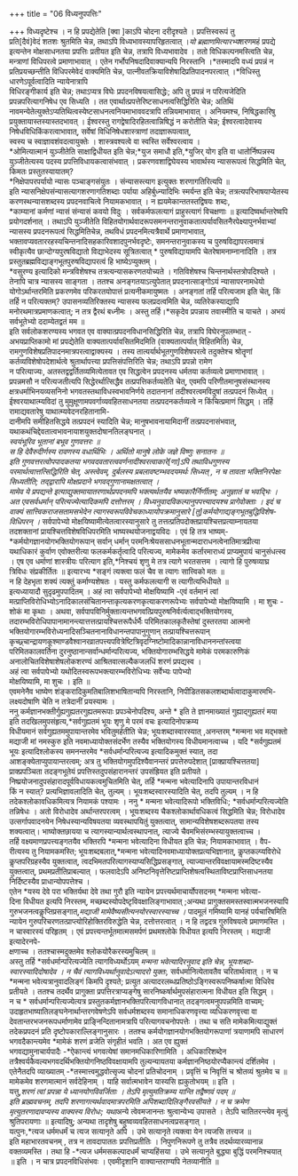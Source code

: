 +++
title = "06 विध्यनुपपत्तिः"

+++
विध्यदृष्टेश्च । न हि प्रपद्येतेति [क्वा ]काऽपि चोदना दरीदृश्यते । प्रपत्तिस्वरूपं तु  
प्रति[दैवं]वेदं शतशः श्रुतमिति चेन्न, तथाऽपि विध्यभावस्यापरिहृतत्वात् ।*यो ब्रह्माणमित्यारभ्य*शरणमहं प्रपद्ये इत्यन्तेन मोक्षसाधनतया प्रपत्तिः प्रतीयत इति चेन्न, तत्रापि विध्यभावादेव । ततो विधिकल्पनमस्त्विति चेन्न, मन्त्राणां विधिपरत्वे प्रमाणाभावात् । एतेन गर्भोपनिषदादिवाक्यान्यपि निरस्तानि ।*तस्मादपि वध्यं प्रपन्नं न प्रतिप्रयच्छन्तीति विधिपरमेवेदं वाक्यमिति चेन्न, पात्नीवतक्रियाविशेषादिप्रतिपादनपरत्वात् ।*विधिस्तु धारणेऽपूर्वत्वादिति न्यायेनात्रापि  
विधिरङ्गीकार्य इति चेन्न; तथाऽप्यत्र विघेः प्रपदनविषयत्वासिद्धेः; अपि तु प्रपन्नं न परित्यजेदिति प्रपन्नपरित्यागनिषेध एव सिध्यति । तत एवार्थात्प्रपत्तेरिष्टसाधनत्वसिद्धिरिति चेन्न; अतिथिं नावमन्येतेत्युक्तेऽप्यतिथित्वस्येष्टसाधनत्वनियमाभाववदत्रापि तन्नियमाभावात् । अनियमश्च, निषिद्धकारिषु प्रयुक्तायास्तस्यास्तदभावत् । ईश्वरस्तु रागद्वेषादिरहितत्वान्निषिद्धं न करोतीति चेन्न; ईश्वरत्वादेवास्य निषेधविधिकिंकरत्वाभावात्, सर्वेषां विधिनिषेधशास्त्राणां तदाज्ञारूपत्वात्,  
स्वस्य च स्वाज्ञावशंवदत्वायुक्तेः । शास्त्रवश्यत्वे वा स्वस्ति सर्वेश्वरत्वाय ।  
*ओमित्यात्मानं युञ्जीतेति साक्षाद्विधीयत इति चेन्न;*युज समाधौ इति,*युजिर् योग इति वा धातोर्निष्पन्नस्य युञ्जीतेत्यस्य पदस्य प्रपत्तिविधायकत्वासंभवात् । प्रकरणवशाद्विघेयस्य भावार्थस्य न्यासरूपत्वं सिद्धमिति चेत्, किमतः प्रस्तुतस्यायातम्?  
*निक्षेपापरपर्यायो न्यासः पञ्चाङ्गसंयुतः । संन्यासस्त्याग इत्युक्तः शरणागतिरित्यपि ॥    
इति न्यासनिक्षेपसंन्यासत्यागशरणागतिशब्दाः पर्याया अहिर्बुध्न्यादिभिः स्मर्यन्त इति चेन्न; तत्रत्यपरिभाषयाप्येतस्य करणस्थन्यासशब्दस्य प्रपदनवाचित्वे नियामकभावात् । न ह्ययमेकान्ततस्तद्विषयः शब्दः,  
*काम्यानां कर्मणां न्यासं संन्यासं कवयो विदुः । सर्वकर्मफलत्यागं प्राहुस्त्यागं विचक्षणाः ॥ इत्यादिष्वर्थान्तरेष्वपि प्रयोगदर्शनात् । तथाऽपि युञ्जीतेति विहितयोगार्थवादरूपसमनन्तरानुवाकतात्पर्यावसितनैरपेक्ष्यापुनर्भवाभ्यां न्यासस्य प्रपदनरूपत्वं सिद्धमितिचेन्न, तथविधं प्रपदनमित्यत्रैवार्थे प्रमाणाभावात्, भक्तावप्यवताररहस्यचिन्तनादिसहकारिवशादपुनर्भवदृष्टेः, समनन्तरानुवाकस्य च पुरुषविद्यापरत्वमात्रं स्वीकृत्यैव छान्दोग्यपुरषविद्यातो विद्याभेदस्य सूत्रितत्वात् * पुरुषविद्यायामपि चेतरेषामनाम्नानादिति । तत्र प्रस्तुतब्रह्मविद्याङ्गभूतपुरुषविद्यापरत्वं हि भाष्येऽप्युक्तम् ।  
*वसुरण्य इत्यादिको मन्त्रविशेषश्च तत्रत्यन्यासकरणतयोच्यते । गतिविशेषश्च चिन्तनार्थस्तत्रोपदिश्यते । तेनापि चात्र न्यासस्य साङ्गता । ततश्च अनङ्गतयाऽत्युपेतात् प्रपदनात्साङ्गोऽयं न्यासापरनामधेयो योगोऽर्थान्तरमिति प्रकरणमेव परिकरतयोपात्तं प्रत्यनीकमायुष्मतः । अनङ्गतां तर्हि परित्यजाम इति चेत्, किं तर्हि न परित्यक्तम्? उपासनव्यतिरिक्तस्य न्यासस्य फलप्रदत्वमिति चेन्न, व्यतिरेकस्याद्यापि मनोरथमात्रप्रमाणकत्वात्; न तत्र द्वैरथं बध्नीमः । अस्तु तर्हि।*सकृदेव प्रपन्नाय तवास्मीति च याचते । अभयं सर्वभूतेभ्यो ददाम्येतद्वतं मम ॥  
इति सर्वलोकशरण्यस्य भगवत एव वाक्यात्प्रपदनविधानसिद्धिरिति चेन्न, तत्रापि विघेरनुपलम्भात् - अभयप्राप्तिकामो मां प्रपद्येतेति वाक्यतात्पर्यावसितमिदमिति (वाक्यतात्पर्यात् विहितमिति) चेन्न, रामगुणविशेषप्रतिपादनमात्रपरत्वाद्वाक्यस्य । तस्य तात्यर्यार्थभूतगुणविशेषपरत्वे तदुक्तेश्च श्रोतॄणां कर्तव्यविशेषोपदेशार्थत्वे श्रुतार्थापत्त्या प्रपत्तिसंपत्तिरिति चेन्न; तथाऽपि प्रपन्नो रामेण  
न परित्याज्यः, अतस्तद्वद्वर्तितव्यमित्येतावत एव सिद्धत्वेन प्रपदनस्य धर्मतया कर्तव्यत्वे प्रमाणाभावात् । प्रपन्नमसौ न परित्यजतीत्यपि सिद्धेरर्थात्सिद्धैव तत्प्रपत्तिकर्तव्यतेति चेत्, एवमपि परिणीतमानुषसंस्थानस्य क्षत्रधर्माभिनयव्यसनिनो भगवतस्तथाविधस्वभावनिर्णये तदातनानां तदीश्वरत्वमविदुषां तत्प्रपदनं सिध्येत् । ईश्वरयाथात्म्यविदां तु मुमुक्षूणामपवर्गाव्यवहितसाधनतया तत्प्रपदनकर्तव्यत्वे न किंचित्प्रमाणं सिद्धम् । तर्हि रामाद्यवतारेषु याथात्म्यवेदनरहितानामि-  
दानीमपि समीहितसिद्धये तत्प्रपदनं स्यादिति चेन्न; मानुषभावनायामिदानीं तत्प्रपदनासंभवात्, यथाकथंचिद्देवतात्वभावनायाशयुक्तदोषानतिलङ्घनात् ।  
*स्वयंभूरिव भूतानां बभूव गुणवत्तरः ॥    
स हि देवैरुदीर्णस्य रावणस्य वधार्थिभिः । अर्थितो मानुषे लोके जज्ञे विष्णुः सनातनः ॥    
इति गुणवत्तरत्वोपपादकतया भगवदवतारत्ववर्णनादीश्वरत्वाकारे[णा]ऽपि तथाविधगुणस्य परमार्थत्वात्तत्सिद्धिरिति चेत्, अस्त्वेवम्, दुर्बलस्य प्रबलावष्टम्भवदयमर्थः सिध्यत् , न च तावता भक्तिनिरपेक्षः सिध्यतीति; तद्द्वारापि मोक्षप्रदाने भगवद्गुणानामक्षतत्वात् ।  
*मामेव ये प्रपद्यन्ते इत्याद्युक्तमायातरणार्थप्रपदनमपि भक्त्यर्थतयैव भष्यकारैर्निर्णीतम्; अनुज्ञातं च भवद्भिः । अत एव*सर्वधर्मान् परित्यज्येत्यादिकमपि दत्तोत्तरम् । विध्यनुवादविकल्पानुपपत्त्यादयश्च प्रागेवोक्ताः । इदं च  
वाक्यं सात्त्विकराजसतामसभेदेन त्यागस्वरूपविवेचकाध्यायोपक्रमानुसारे [तु]कर्मयोगाद्यङ्गभूतबुद्धिविशेष-विधिपरन् ।* सर्वपापेभ्यो मोक्षयिष्यामीत्येतत्वारस्यानुसारे तु तत्तत्प्रतिपदोक्तप्रायश्चित्तप्रत्याम्नायतया तदशक्तानां प्रायश्चित्तविशेषविधिपरमिति भाष्यस्थयोजनाद्वयविदः । एवं हि तत्र भाष्यम्-*कर्मयोगज्ञानयोगभक्तियोगरूपान् सर्वान् धर्मान् परमनिःश्रेयससाधनभूतान्मदाराधनत्वेनातिमात्रप्रीत्या यथाधिकारं कुर्वाण एवोक्तरीत्या फलकर्मकर्तृत्वादि परित्यज्य, मामेकमेव कर्तारमाराध्यं प्राप्यमुपायं चानुसंधत्स्व । एष एव धर्माणां शास्त्रीयः परित्याग इति,*निश्चयं शृणु मे तत्र त्यागे भरतसत्तम । त्यागो हि पुरुषव्याघ्र त्रिविधः संप्रकीर्तितः ॥ इत्यारभ्य *सङ्गं त्यक्त्वा फलं चैव स त्यागः सात्त्विको मतः ॥  
न हि देहभृता शक्यं त्यक्तुं कर्माण्यशेषतः । यस्तु कर्मफलत्यागी स त्यागीत्यभिधीयते ॥  
इत्यध्यायादौ सुदृढमुपपादितम् । अहं त्वा सर्वपापेभ्यो मोक्षयिष्यामि -एवं वर्तमानं त्वां मत्प्राप्तिविरोधिभ्योऽनादिकालसंचितानन्ताकृत्यकरणकृत्याकरणरूपेभ्यः सर्वपापेभ्यो मोक्षयिष्यामि । मा शुचः - शोकं मा कृथाः । अथवा, सर्वपापविनिर्मुक्तात्यन्तभगवत्प्रियपुरुषनिर्वर्त्यत्वाद्भक्तियोगस्य, तदारम्भविरोधिपापानामानन्त्यात्तत्तत्प्रायश्चित्तरूपैर्धर्भैः परिमितकालकृतैस्तेषां दुस्तरतया आत्मनो भक्तियोगारम्भविरोध्यनादिसञ्चितनानाविधानन्तपापानुगुणान् तत्प्रायश्चित्तरूपान् कृच्छ्र्चान्द्रायणकूश्माण्डवैश्वानरव्रातपत्त्यपवित्रेष्टित्रिवृदग्निष्टोमादिकान्नानाविधाननन्तांस्त्वया परिमितकालवर्तिना दुरनुष्ठानान्सर्वान्धर्मान्परित्यज्य, भक्तियोगारम्भसिद्धये मामेकं परमकारुणिकं अनालोचितविशेषाशेषलोकशरण्यं आश्रितवात्सल्यैकजलधिं शरणं प्रपद्यस्व ।  
अहं त्वा सर्वपापेभ्यो यथोदितस्वरूपभक्त्यारम्भविरोधिभ्यः सर्वेभ्यः पापेभ्यो  
मोक्षयिष्यामि, मा शुचः । इति ॥  
एवमनेनैव भाष्येण शंङ्करादिकुमतिबालिशभाषितान्यपि निरस्तानि, निपीडितसकलशब्दार्थत्वादाकुमारमभि-  
लक्ष्यदोषाणि चेति न तत्रेदानीं प्रयस्यामः ।  
ननु कर्मज्ञानभक्तीर्गुह्यगुह्यतरगुह्यतमरूपाः प्रपञ्चेनोपदिश्य, अन्ते * इति ते ज्ञानमाख्यातं गुह्याद्गुह्यतरं मया इति तदखिलमुपसंहृत्य,*सर्वगुह्यतमं भूयः शृणु मे परमं वचः इत्यादिनोपक्रम्य  
विधीयमानं सर्वगुह्यतममुपायान्तरमेव भवितुमर्हतीति चेन्न; भूयःशब्दास्वारस्यात् ,अनन्तरम् *मन्मना भव मद्भक्तो मद्याजी मां नमस्कुरु इति नवमाध्यायोक्तसंदर्भेण तस्यैव भक्तियोगस्य विधीयमानत्वाच्च । यदि *सर्वगुह्यतमं भूयः इत्यादिश्लोकस्य समनन्तरमेव *सर्वधर्मान्परित्यज्य इत्यादिकमुक्तं स्यात्, तदा आशङ्क्येताप्युपायान्तरत्वम्; अत्र तु भक्तियोगमुपदिश्यैवानन्तरं प्रपत्तेरुपदेशात् [प्राक्प्रायश्चित्ततया] प्राक्प्रपञ्चिता तदङ्गभूतेयं प्रपत्तिस्तदुपसंहारानन्तरं उपसंह्रियत इति प्रतीयते ।  
निष्प्रयोजनादुपसंहारादपूर्वविधायकत्वमुचितमिति चेत्, तर्हि *मन्मना भवेत्यादिनापि उपायान्तरविधानं  
किं न स्यात्? प्रत्यभिज्ञावलादिति चेत्, तुल्यम् । भूयःशब्दस्वारस्यादिति चेत्, तदपि तुल्यम् । न हि तदेकश्लोकावधिकमित्यत्र नियामकं पश्यामः । ननु * मन्मना भवेत्यादिरूपो भक्तिविधिः; *सर्वधर्मान्परित्यज्येति तन्निषेधः । अतो विरोधादेव अर्थान्तरपरत्वम् । भूयःशब्दस्य चैकश्लोकार्थावधिकत्वं सिद्धमिति चेन्न; विरोधादेव उत्सर्गापवादनयेन निषेधस्यान्यविषयतया व्यवस्थापयितुं युक्तत्वात्, सामान्यविशेषशब्दरूपतया तस्य शक्यत्वात्। भाष्योक्तछायया च त्यागस्यान्यार्थत्वस्थापनात्, त्याज्ये चैवमभिसंरम्भस्यायुक्तत्वाच्च ।  
तर्हि वक्ष्यमाणप्रपत्त्यङ्गतयैव भक्तिरपि *मन्मना भवेत्यादिना विधीयत इति चेन्न; नियामकाभावात् । वैप-  
रीत्यस्य तु नियामकमस्ति; भूयःशब्दबलात्,*मन्मना भवेत्यादिनवमाध्यायोक्तप्रत्यभिज्ञानात्, कॢप्तकल्प्यविरोधे कॢप्तपरिग्रहस्यैव युक्तत्वात्, त्वदभिमतपरित्यागस्याप्यसिद्धिप्रसङ्गात्, त्याज्यान्तरविवक्षायामस्मदिष्टस्यैव युक्तत्वात्, प्रथमप्रतीतिप्राबल्यात् । फलवादेऽपि अनिष्टनिवृत्तेरिष्टप्राप्तिशेषत्वस्थिताविष्टप्राप्तिसाधनतया निर्दिष्टस्यैव प्राधान्योपपत्तेश्च ।  
एतेन *यस्य देवे परा भक्तिर्यथा देवे तथा गुरौ इति न्यायेन प्रपत्त्यर्थमाचार्योपसदनम् *मन्मना भवेत्या-  
दिना विधीयत इत्यपि निरस्तम्, मच्छब्दस्योपदेष्टृविवक्षालिङ्गाभावात् ;अन्यथा प्रागुक्तसमस्तस्वात्मभजनस्यापि गुरुभजनत्वकॢप्तिप्रसङ्गात्,*मद्याजी मामेवैष्यसीत्यनयोरस्वारस्याच्च ।* पादमूलं गमिष्यामि यानहं पर्यचारिषमिति न्यायेन गुरुपरिचरणतत्प्राप्त्योरिहोक्तिरविरुद्धेति चेन्न, दत्तोत्तरत्वात् । न हि तद्वदत्र गुरुविषयत्वे प्रमाणमस्ति । न चास्वारस्यं परिहृतम् । एवं प्रपत्त्यन्तर्भूतमात्मसमर्पणं प्रथमश्लोके विधीयत इत्यपि निरस्तम् । मद्याजी इत्यादेरनपे-  
क्षणाच्च । ततश्चास्मदुक्तमेव श्लोकयोरैकरस्यमुचितम् ॥  
अस्तु तर्हि *सर्वधर्मान्परित्यज्येति त्यागविध्यर्थोऽयम् *मन्मना भवेत्यादिरनुवाद इति चेन्न, भूयःशब्दा-  
स्वारस्यादिदोषादेव । न चैवं त्यागविध्यर्थानुवादेऽत्यादरो युक्तः,* सर्वधर्मानित्येतावतैव चरितार्थत्वात् । न च *मन्मना भवेत्यत्रानुवादलिङ्गं किमपि दृश्यते; प्रत्युत अत्यादरलब्धप्रतिष्ठोऽङ्गिस्वरूपनिष्कर्षात्मा विधिरेव प्रतीयते । ततश्च तदर्थैव प्रागुक्ता प्रपत्तिरत्राप्यङ्गेषु सारनिष्कर्षार्थमुपसंहारात्मना विधीयत इति सिद्धम् ।  
न च * सर्वधर्मान्परित्यज्येत्यत्र प्रस्तुतकर्मज्ञानभक्तिपरित्यागविधानात् तदङ्गत्वमनुपपन्नमिति वाच्यम्; उदाहृतभाष्यातिलङ्घनेनार्थान्तरगवेषणेऽपि सर्वधर्मशब्दस्य समानाधिकरणवृत्त्या व्यधिकरणवृत्त्वा वा देवतान्तरभजनरूपधर्माणामेव प्राङ्निन्दितानामत्रापि परित्यागवचनोपपत्तेः । तथा च सति मामेकमित्याद्युक्तं तदेकप्रपदनं प्रति दृष्टोपकाराल्लिङ्गानुसारः । ततश्च कर्मयोगज्ञानयोगभक्तियोगरूपाणां त्रयाणामपि साधारणं भगवदैकान्त्यमेव *मामेकं शरणं व्रजेति संगृहीतं भवति । अत एव ह्युक्तं  
भगवद्यामुनाचार्यपादैः -*ऐकान्त्यं भगवत्येषां समानमधिकारिणामिति । अधिकारिशब्देन तत्रैश्वर्यकैवल्यभगवदर्थिभक्तियोगनिष्ठविवक्षायामपि तुल्यन्यायतया कर्मज्ञाननिष्ठयोरप्यैकान्त्यं दर्शितमेव ।  
एतेनैतदपि व्याख्यातम् -*तस्मात्त्वमुद्धवोत्सृज्य चोदनां प्रतिचोदनाम् । प्रवृत्तिं च निवृत्तिं च श्रोतव्यं श्रुतमेव च ॥ मामेकमेव शरणमात्मानं सर्वदेहिनाम् । याहि सर्वात्मभावेन यास्यसि ह्यकुतोभयम् ॥ इति ।  
यत्तु,*शरणं त्वां प्रपन्ना ये ध्यानयोगविवर्जिताः । तेऽपि मृत्युमतिक्रम्य यान्ति तद्वैष्णवं पदम् ॥  
इति ब्राह्मवचनम्, तदपि शरणागत्यर्थवादमात्रपरमिति अपिशब्दादिलिङ्गैरवसीयते । न च क्रमेण मृत्युतरणादावप्यस्य वाक्यस्य विरोधः; यथा*अन्ये त्वेवमजानन्तः श्रुत्वान्येभ्य उपासते । तेऽपि चातितरन्त्येव मृत्युं श्रुतिपरायणाः ॥ इत्यादिषु; अन्यथा तादृशेषु बहुष्वव्यवहितसाधनत्वप्रसङ्गात् ।  
यत्पुनः,*त्यज धर्ममधर्मं च त्यज सत्यानृते अपि । उभे सत्यानृते त्यक्त्वा येन त्यजसि तत्त्यज ॥  
इति महाभारतवचनम् , तत्र न तावदापाततः प्रपत्तिप्रतीतिः । निपुणनिरूपणे तु तत्रैव तदर्थव्यारव्यानान्न वक्तव्यमस्ति । तथा हि -*त्यज धर्ममसकल्पादधर्मं चाप्यहिंसया । उभे सत्यानृते बुद्ध्या बुद्धिं परमनिश्चयात् ॥ इति । न चात्र प्रपदनविधिसंभवः । एवमीदृशानि वाक्यान्तराण्यपि नेतव्यानीति ॥
